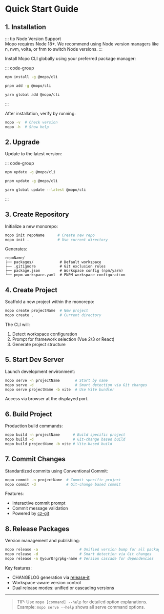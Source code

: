 # Quick Start Guide

## 1. Installation

::: tip
Node Version Support  
Mopo requires Node 18+. We recommend using Node version managers like n, nvm, volta, or fnm to switch Node versions.
:::

Install Mopo CLI globally using your preferred package manager:

::: code-group

```bash [npm]
npm install -g @mopo/cli
```

```bash [pnpm]
pnpm add -g @mopo/cli
```

```bash [yarn]
yarn global add @mopo/cli
```

:::

After installation, verify by running:

```bash
mopo -v  # Check version
mopo -h  # Show help
```

## 2. Upgrade

Update to the latest version:

::: code-group

```bash [npm]
npm update -g @mopo/cli
```

```bash [pnpm]
pnpm update -g @mopo/cli
```

```bash [yarn]
yarn global update --latest @mopo/cli
```

:::

## 3. Create Repository

Initialize a new monorepo:

```bash
mopo init repoName      # Create new repo
mopo init .             # Use current directory
```

Generates:
```
repoName/
├── packages/            # Default workspace
├── .gitignore           # Git exclusion rules
├── package.json         # Workspace config (npm/yarn)
└── pnpm-workspace.yaml  # PNPM workspace configuration
```

## 4. Create Project

Scaffold a new project within the monorepo:

```bash
mopo create projectName  # New project
mopo create .            # Current directory
```

The CLI will:
1. Detect workspace configuration
2. Prompt for framework selection (Vue 2/3 or React)
3. Generate project structure

## 5. Start Dev Server

Launch development environment:

```bash
mopo serve -n projectName       # Start by name
mopo serve -d                   # Smart detection via Git changes
mopo serve projectName -b vite  # Use Vite bundler
```

Access via browser at the displayed port.

## 6. Build Project

Production build commands:

```bash
mopo build -n projectName      # Build specific project
mopo build -d                  # Git-change based build
mopo build projectName -b vite # Vite-based build
```

## 7. Commit Changes

Standardized commits using Conventional Commit:

```bash
mopo commit -n projectName  # Commit specific project
mopo commit -d              # Git-change based commit
```

Features:
- Interactive commit prompt
- Commit message validation
- Powered by [cz-git](https://github.com/Zhengqbbb/cz-git)

## 8. Release Packages

Version management and publishing:

```bash
mopo release -a                   # Unified version bump for all packages
mopo release -d                   # Smart detection via Git changes
mopo release -n @yourOrg/pkg-name # Version cascade for dependencies
```

Key features:
- CHANGELOG generation via [release-it](https://github.com/release-it/release-it)
- Workspace-aware version control
- Dual release modes: unified or cascading versions

---

> TIP: Use `mopo [command] --help` for detailed option explanations.  
> Example: `mopo serve --help` shows all serve command options.